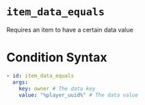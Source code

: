 # `item_data_equals`

Requires an item to have a certain data value

# Condition Syntax
```yaml
- id: item_data_equals
  args:
    key: owner # The data key
    value: "%player_uuid%" # The data value
```

